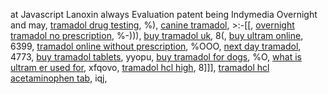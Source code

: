 at Javascript Lanoxin always Evaluation patent being Indymedia Overnight and may, <a href=" http://www.submityourquote.com/wp-content/uploads/2012/02/20120215_quote36.html">tramadol drug testing</a>,  %), <a href=" http://www.submityourquote.com/wp-content/uploads/2012/02/20120215_quote12.html">canine tramadol</a>,  >:-[[, <a href=" http://www.submityourquote.com/wp-content/uploads/2012/02/20120215_quote4.html">overnight tramadol no prescription</a>,  %-))), <a href=" http://www.submityourquote.com/wp-content/uploads/2012/02/20120215_quote8.html">buy tramadol uk</a>,  8(, <a href=" http://www.submityourquote.com/wp-content/uploads/2012/02/20120215_quote10.html">buy ultram online</a>,  6399, <a href=" http://www.submityourquote.com/wp-content/uploads/2012/02/20120215_quote52.html">tramadol online without prescription</a>,  %OOO, <a href=" http://www.submityourquote.com/wp-content/uploads/2012/02/20120215_quote13.html">next day tramadol</a>,  4773, <a href=" http://www.submityourquote.com/wp-content/uploads/2012/02/20120215_quote3.html">buy tramadol tablets</a>,  yyopu, <a href=" http://www.submityourquote.com/wp-content/uploads/2012/02/20120215_quote5.html">buy tramadol for dogs</a>,  %O, <a href=" http://www.submityourquote.com/wp-content/uploads/2012/02/20120215_quote73.html">what is ultram er used for</a>,  xfqovo, <a href=" http://www.submityourquote.com/wp-content/uploads/2012/02/20120215_quote46.html">tramadol hcl high</a>,  8]]], <a href=" http://www.submityourquote.com/wp-content/uploads/2012/02/20120215_quote45.html">tramadol hcl acetaminophen tab</a>,  iqj, 